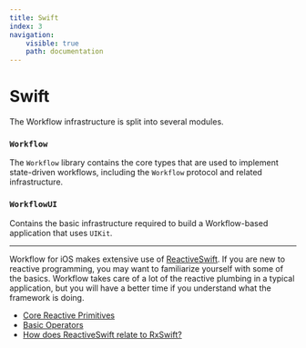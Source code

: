 ```yaml
---
title: Swift
index: 3
navigation:
    visible: true
    path: documentation
---
```


# Swift

The Workflow infrastructure is split into several modules.

### `Workflow`

The `Workflow` library contains the core types that are used to implement state-driven workflows, including the `Workflow` protocol and related infrastructure.

### `WorkflowUI`

Contains the basic infrastructure required to build a Workflow-based application that uses `UIKit`.

---

Workflow for iOS makes extensive use of [ReactiveSwift](https://github.com/ReactiveCocoa/ReactiveSwift). If you are new to reactive programming, you may want to familiarize yourself with some of the basics. Workflow takes care of a lot of the reactive plumbing in a typical application, but you will have a better time if you understand what the framework is doing.
- [Core Reactive Primitives](https://github.com/ReactiveCocoa/ReactiveSwift/blob/master/Documentation/ReactivePrimitives.md)
- [Basic Operators](https://github.com/ReactiveCocoa/ReactiveSwift/blob/master/Documentation/BasicOperators.md)
- [How does ReactiveSwift relate to RxSwift?](https://github.com/ReactiveCocoa/ReactiveSwift/blob/master/Documentation/RxComparison.md)